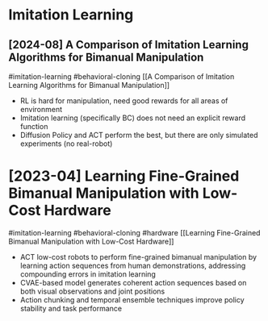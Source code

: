# Imitation Learning

## [2024-08] A Comparison of Imitation Learning Algorithms for Bimanual Manipulation

#imitation-learning
#behavioral-cloning
[[A Comparison of Imitation Learning Algorithms for Bimanual Manipulation]]
- RL is hard for manipulation, need good rewards for all areas of environment
- Imitation learning (specifically BC) does not need an explicit reward function
- Diffusion Policy and ACT perform the best, but there are only simulated experiments (no real-robot)

# [2023-04] Learning Fine-Grained Bimanual Manipulation with Low-Cost Hardware

#imitation-learning
#behavioral-cloning
#hardware
[[Learning Fine-Grained Bimanual Manipulation with Low-Cost Hardware]]
- ACT low-cost robots to perform fine-grained bimanual manipulation by learning action sequences from human demonstrations, addressing compounding errors in imitation learning
- CVAE-based model generates coherent action sequences based on both visual observations and joint positions
- Action chunking and temporal ensemble techniques improve policy stability and task performance
